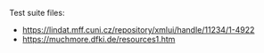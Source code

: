 Test suite files:
- https://lindat.mff.cuni.cz/repository/xmlui/handle/11234/1-4922
- https://muchmore.dfki.de/resources1.htm